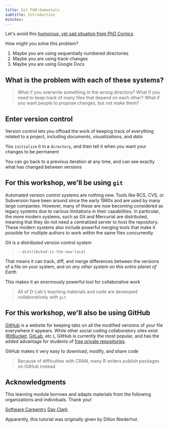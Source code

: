 ```yaml
---
title: Git FUN!damentals
subtitle: Introduction
minutes:
---
```


Let's avoid this [humorous, yet sad situation from PhD
Comics](http://www.phdcomics.com/comics/archive.php?comicid=1531).

How might you solve this problem?

1. Maybe you are using sequentially numbered directories
2. Maybe you are using track-changes
3. Maybe you are using Google Docs

## What is the problem with each of these systems?

> What if you overwrite something in the wrong directory?
> What if you need to keep track of many files that depend on each other?
> What if you want people to propose changes, but not make them?

## Enter version control

Version control lets you offload the work of keeping track of everything related to a project, including *documents*, *visualizations*, and *data*

You `initialize` it in a `directory`, and then tell it when you want your changes to be permanent

You can go back to a previous iteration at any time, and can see exactly what has changed between versions

## For this workshop, we'll be using `git`

Automated version control systems are nothing new. Tools like RCS, CVS, or
Subversion have been around since the early 1980s and are used by many large
companies. However, many of these are now becoming considered as legacy systems
due to various limitations in their capabilities. In particular, the more
modern systems, such as Git and Mercurial are distributed, meaning that they do
not need a centralized server to host the repository. These modern systems also
include powerful merging tools that make it possible for multiple authors to
work within the same files concurrently.

Git is a *distributed* version control system

> `--distributed-is-the-new-local`

That means it can track, diff, and merge differences between the versions of a file on your system, and on *any other system on this entire planet of Earth*

This makes it an enormously powerful tool for collaborative work


> All of D-Lab's teaching materials and code are developed collaboratively with `git`


## For this workshop, we'll also be using GitHub

[GitHub](https://github.com) is a website for keeping tabs on all the modified versions of your file everywhere it appears. While other social coding collaboratory sites exist ([BitBucket](https://bitbucket.org/), [GitLab](https://gitlab.com), etc.), GitHub is currently the most popular, and has the added advantage for students of [free private repositories](https://education.github.com).

GitHub makes it very easy to download, modify, and share code


> Because of difficulties with CRAN, many R writers publish packages on GitHub instead

## Acknowledgments

This learning module borrows and adapts materials from the following organizations and individuals. Thank you!

[Software Carpentry](https://github.com/swcarpentry/git-novice)
[Dav Clark](https://github.com/davclark/git-fundamentals)

Apparently, this tutorial was originally given by Dillon Niederhut.